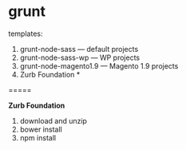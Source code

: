 grunt
=====

templates:

1. grunt-node-sass — default projects
2. grunt-node-sass-wp — WP projects
3. grunt-node-magento1.9 — Magento 1.9 projects
4. Zurb Foundation *

=====

**Zurb Foundation**

1. download and unzip
2. bower install
3. npm install